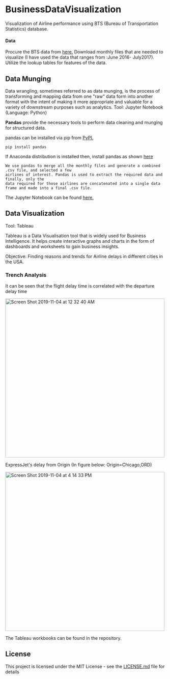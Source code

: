 # BusinessDataVisualization
Visualization of Airline performance using BTS (Bureau of Transportation Statistics) database.

#### Data 
Procure the BTS data from [here.](https://www.transtats.bts.gov/DL_SelectFields.asp?Table_ID=236&DB_Short_Name=On-Time)
Download monthly files that are needed to visualize (I have used the data that ranges from :June 2016- July2017). Utilize the lookup tables for features of the data. 

## Data Munging
Data wrangling, sometimes referred to as data munging, is the process of transforming and mapping data from one "raw" data form into another format with the intent of making it more appropriate and valuable for a variety of downstream purposes such as analytics.
Tool: Jupyter Notebook (Language: Python)

**Pandas** provide the necessary tools to perform data cleaning and munging for structured data. 

pandas can be installed via pip from [PyPI.](https://pypi.org/project/pandas/)

`
pip install pandas
`

If Anaconda distribution is installed then, install pandas as shown [here](https://docs.anaconda.com/anaconda/navigator/tutorials/pandas/)

```
We use pandas to merge all the monthly files and generate a combined .csv file, and selected a few 
airlines of interest. Pandas is used to extract the required data and finally, only the 
data required for those airlines are concatenated into a single data frame and made into a final .csv file.
```

The Jupyter Notebook can be found [here.](https://github.com/pavannaik3009/BusinessDataVisualization/blob/master/DataMunging.ipynb)

## Data Visualization
Tool: Tableau

Tableau is a Data Visualisation tool that is widely used for Business Intelligence. It helps create interactive graphs and charts in the form of dashboards and worksheets to gain business insights. 

Objective: Finding reasons and trends for Airline delays in different cities in the USA.

### Trench Analysis

It can be seen that the flight delay time is correlated with the departure delay time

<img width="500" alt="Screen Shot 2019-11-04 at 12 32 40 AM" src="https://user-images.githubusercontent.com/43712046/68103325-e06aea80-fe9b-11e9-8664-bd32b9b8c71a.png">

ExpressJet's delay from Origin (In figure below: Origin=Chicago,ORD)

<img width="500" alt="Screen Shot 2019-11-04 at 4 14 33 PM" src="https://user-images.githubusercontent.com/43712046/68162723-4b5d0580-ff1e-11e9-8206-f4fd593f4206.png">


The Tableau workbooks can be found in the repository.

## License

This project is licensed under the MIT License - see the [LICENSE.md](LICENSE.md) file for details
